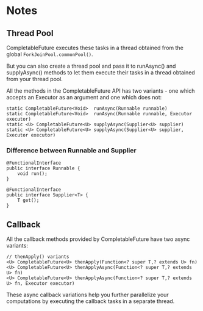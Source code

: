 # Notes

## Thread Pool
CompletableFuture executes these tasks in a thread obtained from the global `ForkJoinPool.commonPool()`.

But you can also create a thread pool and pass it to runAsync() and supplyAsync() methods to let them execute their tasks in a thread obtained from your thread pool.

All the methods in the CompletableFuture API has two variants - one which accepts an Executor as an argument and one which does not:
```
static CompletableFuture<Void>	runAsync(Runnable runnable)
static CompletableFuture<Void>	runAsync(Runnable runnable, Executor executor)
static <U> CompletableFuture<U>	supplyAsync(Supplier<U> supplier)
static <U> CompletableFuture<U>	supplyAsync(Supplier<U> supplier, Executor executor)
```

### Difference between Runnable and Supplier
```
@FunctionalInterface
public interface Runnable {
    void run();
}
```

```
@FunctionalInterface
public interface Supplier<T> {
    T get();
}
```

## Callback
All the callback methods provided by CompletableFuture have two async variants:
```
// thenApply() variants
<U> CompletableFuture<U> thenApply(Function<? super T,? extends U> fn)
<U> CompletableFuture<U> thenApplyAsync(Function<? super T,? extends U> fn)
<U> CompletableFuture<U> thenApplyAsync(Function<? super T,? extends U> fn, Executor executor)
```

These async callback variations help you further parallelize your computations by executing the callback tasks in a separate thread.
